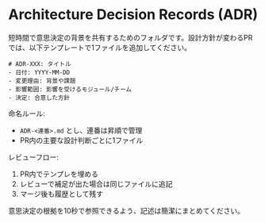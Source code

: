 # Architecture Decision Records (ADR)

短時間で意思決定の背景を共有するためのフォルダです。設計方針が変わるPRでは、以下テンプレートで1ファイルを追加してください。

```
# ADR-XXX: タイトル
- 日付: YYYY-MM-DD
- 変更理由: 背景や課題
- 影響範囲: 影響を受けるモジュール/チーム
- 決定: 合意した方針
```

命名ルール:
- `ADR-<連番>.md` とし、連番は昇順で管理
- PR内の主要な設計判断ごとに1ファイル

レビューフロー:
1. PR内でテンプレを埋める
2. レビューで補足が出た場合は同じファイルに追記
3. マージ後も履歴として残す

意思決定の根拠を10秒で参照できるよう、記述は簡潔にまとめてください。
